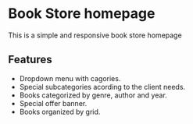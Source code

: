 # Book Store homepage

This is a simple and responsive book store homepage

## Features
- Dropdown menu with cagories.
- Special subcategories acording to the client needs.
- Books categorized by genre, author and year.
- Special offer banner.
- Books organized by grid.
